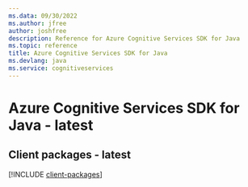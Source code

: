 ```yaml
---
ms.data: 09/30/2022
ms.author: jfree
author: joshfree
description: Reference for Azure Cognitive Services SDK for Java
ms.topic: reference
title: Azure Cognitive Services SDK for Java
ms.devlang: java
ms.service: cognitiveservices
---
```

# Azure Cognitive Services SDK for Java - latest

## Client packages - latest
[!INCLUDE [client-packages](cognitive-services-client-index.md)]